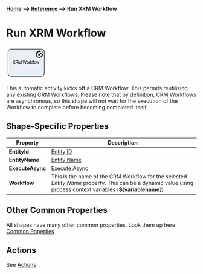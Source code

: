 __[Home](/) --> [Reference](/ref) --> Run XRM Workflow__

# Run XRM Workflow

![Run XRM Workflow](media/RunXRMWorkflow.png)

This automatic activity kicks off a CRM Workflow. This permits reutilizing any
existing CRM Workflows. Please note that by definition, CRM Workflows are
asynchronous, so this shape will not wait for the execution of the Workflow to
complete before becoming completed itself.


## Shape-Specific Properties

| Property | Description |
| -------- | ----------- |
| **EntityId**   |[Entity ID](common/EntityId.md)|
| **EntityName** |[Entity Name](common/EntityName.md)|
| __ExecuteAsync__ | [Execute Async](common/ExecuteAsync.md) |
| **Workflow**   | This is the name of the CRM Workflow for the selected *Entity Name* property. This can be a dynamic value using process context variables (**\$\{variablename\}**) |


## Other Common Properties
All shapes have many other common properties. Look them up here: [Common Poperties](common/README.md)

## Actions
See [Actions](common/Actions.md)
